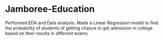 # Jamboree-Education
Performed EDA and Data analysis. Made a Linear Regression model to find the probability of students of getting chance to get admission in college based on their results in different exams
